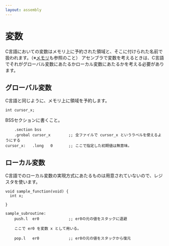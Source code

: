 ```yaml
---
layout: assembly
---
```

# 変数
C言語においての変数はメモリ上に予約された領域と、そこに付けられた名前で扱われます。（※[メモリ](memory.html)も参照のこと）
アセンブラで変数を考えるときは、C言語でそれがグローバル変数にあたるかローカル変数にあたるかを考える必要があります。

## グローバル変数
C言語と同じように、メモリ上に領域を予約します。

```
int cursor_x;
```

BSSセクションに書くこと。

```
    .section bss
    .grobal cursor_x        ;; 全ファイルで cursor_x というラベルを使えるようにする
cursor_x:   .long   0       ;; ここで指定した初期値は無意味。
```

## ローカル変数
C言語でのローカル変数の実現方式にあたるものは用意されていないので、レジスタを使います。

```
void sample_function(void) {
  int x;

}
```


```
sample_subroutine:
    push.l  er0             ;; er0の元の値をスタックに退避

    ここで er0 を変数 x として用いる。

    pop.l   er0             ;; er0の元の値をスタックから復元
```